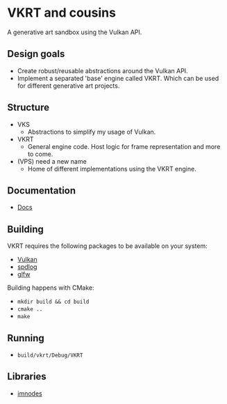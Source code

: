 # VKRT and cousins
A generative art sandbox using the Vulkan API.

## Design goals
- Create robust/reusable abstractions around the Vulkan API.
- Implement a separated 'base' engine called VKRT. Which can be used for different generative art projects.

## Structure
- VKS
  - Abstractions to simplify my usage of Vulkan.
- VKRT
  - General engine code. Host logic for frame representation and more to come.
- (VPS) need a new name
  - Home of different implementations using the VKRT engine.

## Documentation
- [Docs](./DOCS.md)

## Building
VKRT requires the following packages to be available on your system:
- [Vulkan](https://www.vulkan.org)
- [spdlog](https://github.com/gabime/spdlog)
- [glfw](https://www.glfw.org)

Building happens with CMake:
- `mkdir build && cd build`
- `cmake ..`
- `make`

## Running
- `build/vkrt/Debug/VKRT`

## Libraries
- [imnodes](https://github.com/Nelarius/imnodes)
